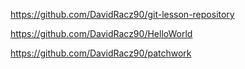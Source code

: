 https://github.com/DavidRacz90/git-lesson-repository

https://github.com/DavidRacz90/HelloWorld

https://github.com/DavidRacz90/patchwork
